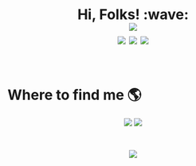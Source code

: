 <h1 align='center'>
  Hi, Folks! :wave:<br>
<img src="https://hits.seeyoufarm.com/api/count/incr/badge.svg?url=https%3A%2F%2Fgithub.com%2FJakubRoks1&count_bg=%2379C83D&title_bg=%23555555&icon=&icon_color=%23E7E7E7&title=hits&edge_flat=false"><br>
<img src="https://img.shields.io/badge/Java-ED8B00?style=plastic&logo=java&logoColor=white">
<img src="https://img.shields.io/badge/Spring-SpringBoot-6DB33F?style=plastic&logo=spring&logoColor=white">
<img src="https://img.shields.io/badge/MySQL-00758F?style=plastic&logo=mysql&logoColor=white">
</h1>
<br>

# Where to find me :earth_americas:

<p align='center'>

<a href="https://www.linkedin.com/in/jakubroks/">
<img src="https://img.shields.io/badge/LinkedIn-0077B5?style=for-the-badge&logo=linkedin&logoColor=white"/></a>

<a href="https://www.codewars.com/users/JakubR.">
<img src="https://img.shields.io/badge/Codewars-B1361E?style=for-the-badge&logo=Codewars&logoColor=white"/></a>


</p>



<br>
<p align='center'>
<img src="https://badges.pufler.dev/visits/JakubRoks1/JakubRoks1">
</p>


<!-- ![Codewars](https://github.r2v.ch/codewars?user=JakubR.&stroke=COLOR) -->

<!--
**JakubRoks1/JakubRoks1** is a ✨ _special_ ✨ repository because its `README.md` (this file) appears on your GitHub profile.

Here are some ideas to get you started:

- 🔭 I’m currently working on ...
- 🌱 I’m currently learning ...
- 👯 I’m looking to collaborate on ...
- 🤔 I’m looking for help with ...
- 💬 Ask me about ...
- 📫 How to reach me: ...
- 😄 Pronouns: ...
- ⚡ Fun fact: ...
-->
